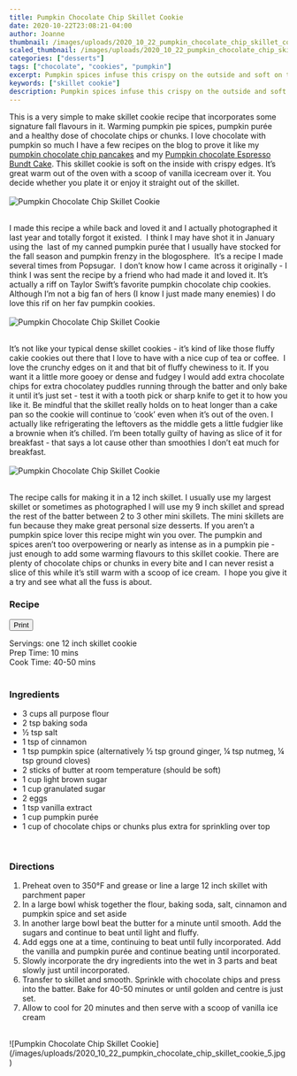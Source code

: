 ```yaml
---
title: Pumpkin Chocolate Chip Skillet Cookie
date: 2020-10-22T23:08:21-04:00
author: Joanne
thumbnail: /images/uploads/2020_10_22_pumpkin_chocolate_chip_skillet_cookie_1.jpg
scaled_thumbnail: /images/uploads/2020_10_22_pumpkin_chocolate_chip_skillet_cookie_0.jpg
categories: ["desserts"]
tags: ["chocolate", "cookies", "pumpkin"]
excerpt: Pumpkin spices infuse this crispy on the outside and soft on the inside skillet cookie
keywords: ["skillet cookie"]
description: Pumpkin spices infuse this crispy on the outside and soft on the inside skillet cookie
---
```

<span class="blog-text">

This is a very simple to make skillet cookie recipe that incorporates some signature fall flavours in it. Warming pumpkin pie spices, pumpkin purée and a healthy dose of chocolate chips or chunks. I love chocolate with pumpkin so much I have a few recipes on the blog to prove it like my [pumpkin chocolate chip pancakes](https://www.oliveandmango.com/pumpkin-chocolate-chip-pancakes/) and my [Pumpkin chocolate Espresso Bundt Cake](https://www.oliveandmango.com/pumpkin-espresso-bundt-cake-with-a-chocolate-espresso-rum-glaze/). This skillet cookie is soft on the inside with crispy edges. It’s great warm out of the oven with a scoop of vanilla icecream over it. You decide whether you plate it or enjoy it straight out of the skillet. 
</br>
</br>
![Pumpkin Chocolate Chip Skillet Cookie](/images/uploads/2020_10_22_pumpkin_chocolate_chip_skillet_cookie_2.jpg)
</br>
</br>

I made this recipe a while back and loved it and I actually photographed it last year and totally forgot it existed.  I think I may have shot it in January using the  last of my canned pumpkin purée that I usually have stocked for the fall season and pumpkin frenzy in the blogosphere.  It’s a recipe I made several times from Popsugar.  I don’t know how I came across it originally - I think I was sent the recipe by a friend who had made it and loved it. It’s actually a riff on Taylor Swift’s favorite pumpkin chocolate chip cookies. Although I’m not a big fan of hers (I know I just made many enemies) I do love this rif on her fav pumpkin cookies. 
</br>
</br>
![Pumpkin Chocolate Chip Skillet Cookie](/images/uploads/2020_10_22_pumpkin_chocolate_chip_skillet_cookie_3.jpg)
</br>
</br>

It’s not like your typical dense skillet cookies - it’s kind of like those fluffy cakie cookies out there that I love to have with a nice cup of tea or coffee.  I love the crunchy edges on it and that bit of fluffy chewiness to it. If you want it a little more gooey or dense and fudgey I would add extra chocolate chips for extra chocolatey puddles running through the batter and only bake it until it’s just set - test it with a tooth pick or sharp knife to get it to how you like it. Be mindful that the skillet really holds on to heat longer than a cake pan so the cookie will continue to ‘cook’ even when it’s out of the oven. I actually like refrigerating the leftovers as the middle gets a little fudgier like a brownie when it’s chilled. I’m been totally guilty of having as slice of it for breakfast - that says a lot cause other than smoothies I don’t eat much for breakfast. 
</br>
</br>
![Pumpkin Chocolate Chip Skillet Cookie](/images/uploads/2020_10_22_pumpkin_chocolate_chip_skillet_cookie_4.jpg)
</br>
</br>

The recipe calls for making it in a 12 inch skillet. I usually use my largest skillet or sometimes as photographed I will use my 9 inch skillet and spread the rest of the batter between 2 to 3 other mini skillets. The mini skillets are fun because they make great personal size desserts. If you aren’t a pumpkin spice lover this recipe might win you over. The pumpkin and spices aren’t too overpowering or nearly as intense as in a pumpkin pie - just enough to add some warming flavours to this skillet cookie. There are plenty of chocolate chips or chunks in every bite and I can never resist a slice of this while it’s still warm with a scoop of ice cream.  I hope you give it a try and see what all the fuss is about. 
<!--</br>
</br>
{{< youtube 2U5KL1buARQ >}}
</br>
</br>-->
</span>

### Recipe
<div print_button><form>
<input type="button" value="Print" class="btn__print" onClick="window.print()">
</form></div>

<div>Servings: <span itemprop="recipeYield">one 12 inch skillet cookie </div>
<div>Prep Time: <meta itemprop="prepTime" content="PT10M">10 mins</div>
<div>Cook Time: <meta itemprop="cookTime" content="PT50M">40-50 mins</div>
</br>

### Ingredients

* <span itemprop="recipeIngredient">3 cups all purpose flour</span>
* <span itemprop="recipeIngredient">2 tsp baking soda </span>
* <span itemprop="recipeIngredient">&frac12; tsp salt </span>
* <span itemprop="recipeIngredient">1 tsp of cinnamon </span>
* <span itemprop="recipeIngredient">1 tsp pumpkin spice (alternatively &frac12; tsp ground ginger, &frac14; tsp nutmeg, &frac14; tsp ground cloves)</span> 
* <span itemprop="recipeIngredient">2 sticks of butter at room temperature (should be soft)</span>
* <span itemprop="recipeIngredient">1 cup light brown sugar  </span>
* <span itemprop="recipeIngredient">1 cup granulated sugar </span>
* <span itemprop="recipeIngredient">2 eggs </span>
* <span itemprop="recipeIngredient">1 tsp vanilla extract </span>
* <span itemprop="recipeIngredient">1 cup pumpkin purée </span>
* <span itemprop="recipeIngredient">1 cup of chocolate chips or chunks plus extra for sprinkling over top </span>
</br>

### Directions

1. Preheat oven to 350°F and grease or line a large 12 inch skillet with parchment paper 
1. In a large bowl whisk together the flour, baking 
soda, salt, cinnamon and pumpkin spice and set aside 
1. In another large bowl beat the butter for a minute until smooth. Add the sugars and continue to beat until light and fluffy.
2. Add eggs one at a time, continuing to beat until fully incorporated. Add the vanilla and pumpkin purée and continue beating until incorporated. 
3. Slowly incorporate the dry ingredients into the wet in 3 parts and beat slowly just until incorporated. 
4. Transfer to skillet and smooth. Sprinkle with chocolate chips and press into the batter. Bake for 40-50 minutes or until golden and centre is just set.
5. Allow to cool for 20 minutes and then serve with a scoop of vanilla ice cream

</br>
![Pumpkin Chocolate Chip Skillet Cookie](/images/uploads/2020_10_22_pumpkin_chocolate_chip_skillet_cookie_5.jpg)